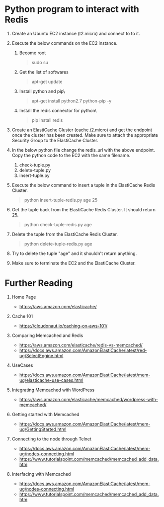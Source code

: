 # Python program to interact with Redis

1. Create an Ubuntu EC2 instance (t2.micro) and connect to to it.

1. Execute the below commands on the EC2 instance.

    1. Become root
       >sudo su

    1. Get the list of softwares
       >apt-get update

    1. Install python and pip\
       >apt-get install python2.7 python-pip -y

    1. Install the redis connector for python\
       >pip install redis

1. Create an ElastiCache Cluster (cache.t2.micro) and get the endpoint once the cluster has been created. Make sure to attach the appropriate Security Group to the ElastiCache Cluster. 

1. In the below python file change the redis_url with the above endpoint. Copy the python code to the EC2 with the same filename.

    1. check-tuple.py
    1. delete-tuple.py
    1. insert-tuple.py

1. Execute the below command to insert a tuple in the ElastiCache Redis Cluster.
    >python insert-tuple-redis.py age 25

1. Get the tuple back from the ElastiCache Redis Cluster. It should return 25.
   >python check-tuple-redis.py age

1. Delete the tuple from the ElastiCache Redis Cluster.
   >python delete-tuple-redis.py age

1. Try to delete the tuple "age" and it shouldn't return anything.

1. Make sure to terminate the EC2 and the ElastiCache Cluster.

# Further Reading

1. Home Page
   - https://aws.amazon.com/elasticache/

1. Cache 101
   - https://cloudonaut.io/caching-on-aws-101/

1. Comparing Memcached and Redis
   - https://aws.amazon.com/elasticache/redis-vs-memcached/
   - https://docs.aws.amazon.com/AmazonElastiCache/latest/red-ug/SelectEngine.html

1. UseCases
   - https://docs.aws.amazon.com/AmazonElastiCache/latest/mem-ug/elasticache-use-cases.html

1. Integrating Memcached with WordPress
   - https://aws.amazon.com/elasticache/memcached/wordpress-with-memcached/ 

1. Getting started with Memcached
   - https://docs.aws.amazon.com/AmazonElastiCache/latest/mem-ug/GettingStarted.html

1. Connecting to the node through Telnet
   - https://docs.aws.amazon.com/AmazonElastiCache/latest/mem-ug/nodes-connecting.html
   - https://www.tutorialspoint.com/memcached/memcached_add_data.htm

1. Interfacing with Memcached
   - https://docs.aws.amazon.com/AmazonElastiCache/latest/mem-ug/nodes-connecting.html
   - https://www.tutorialspoint.com/memcached/memcached_add_data.htm